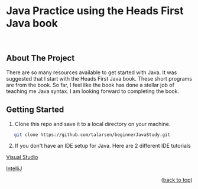 
<div id="top"></div>


  <p align="center">
      <h1>Java Practice using the Heads First Java book</h1>
    <br />
  </p>
</div>



<!-- ABOUT THE PROJECT -->
## About The Project
<p>There are so many resources available to get started with Java. It was suggested that I start with the Heads First Java book.  These short programs are from the book. So far, 
I feel like the book has done a stellar job of teaching me Java syntax. I am looking forward to completing the book. 

<!-- GETTING STARTED -->
## Getting Started

1. Clone this repo and save it to a local directory on your machine.
```sh
   git clone https://github.com/talarsen/beginnerJavaStudy.git
   ```
2. If you don't have an IDE setup for Java. Here are 2 different IDE tutorials
 
  [Visual Studio](https://code.visualstudio.com/docs/java/java-tutorial) 
  
  [IntelliJ](https://www.jetbrains.com/help/idea/creating-and-running-your-first-java-application.html#get-started)
   

<p align="right">(<a href="#top">back to top</a>)</p>



